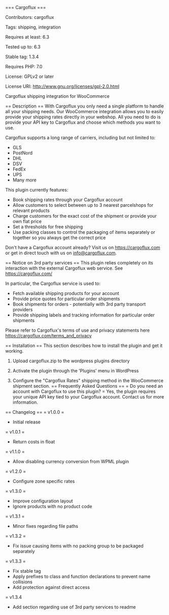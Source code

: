 === Cargoflux ===

Contributors: cargoflux

Tags: shipping, integration

Requires at least: 6.3

Tested up to: 6.3

Stable tag: 1.3.4

Requires PHP: 7.0

License: GPLv2 or later

License URI: http://www.gnu.org/licenses/gpl-2.0.html

Cargoflux shipping integration for WooCommerce

== Description ==
With Cargoflux you only need a single platform to handle all your shipping needs. Our WooCommerce integration allows you to easily provide your shipping rates directly in your webshop. All you need to do is provide your API key to Cargoflux and choose which methods you want to use.

Cargoflux supports a long range of carriers, including but not limited to:
- GLS
- PostNord
- DHL
- DSV
- FedEx
- UPS
- Many more

This plugin currently features:
- Book shipping rates through your Cargoflux account
- Allow customers to select between up to 3 nearest parcelshops for relevant products
- Charge customers for the exact cost of the shipment or provide your own flat price
- Set a thresholds for free shipping
- Use packing classes to control the packaging of items separately or together so you always get the correct price

Don't have a Cargoflux account already? Visit us on https://cargoflux.com or get in direct touch with us on info@cargoflux.com.

== Notice on 3rd party services ==
This plugin relies completely on its interaction with the external Cargoflux web service. See https://cargoflux.com/

In particular, the Cargoflux service is used to:
- Fetch available shipping products for your account
- Provide price quotes for particular order shipments
- Book shipments for orders - potentially with 3rd party transport providers
- Provide shipping labels and tracking information for particular order shipments

Please refer to Cargoflux's terms of use and privacy statements here https://cargoflux.com/terms_and_privacy

== Installation ==
This section describes how to install the plugin and get it working.
1. Upload cargoflux.zip to the wordpress plugins directory

2. Activate the plugin through the 'Plugins' menu in WordPress

3. Configure the "Cargoflux Rates" shipping method in the WooCommerce shipment section.
== Frequently Asked Questions ==
= Do you need an account with Cargoflux to use this plugin? =
Yes, the plugin requires your unique API key tied to your Cargoflux account. Contact us for more information.

== Changelog ==
= v1.0.0 =

* Initial release

= v1.0.1 =

* Return costs in float

= v1.1.0 =

* Allow disabling currency conversion from WPML plugin

= v1.2.0 =

* Configure zone specific rates

= v1.3.0 =

* Improve configuration layout
* Ignore products with no product code

= v1.3.1 =

* Minor fixes regarding file paths

= v1.3.2 =

* Fix issue causing items with no packing group to be packaged separately

= v1.3.3 =

 * Fix stable tag
 * Apply prefixes to class and function declarations to prevent name collisions
 * Add protection against direct access

= v1.3.4

 * Add section regarding use of 3rd party services to readme
